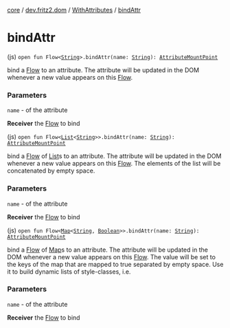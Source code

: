 [core](../../index.md) / [dev.fritz2.dom](../index.md) / [WithAttributes](index.md) / [bindAttr](./bind-attr.md)

# bindAttr

(js) `open fun Flow<`[`String`](https://kotlinlang.org/api/latest/jvm/stdlib/kotlin/-string/index.html)`>.bindAttr(name: `[`String`](https://kotlinlang.org/api/latest/jvm/stdlib/kotlin/-string/index.html)`): `[`AttributeMountPoint`](../-attribute-mount-point/index.md)

bind a [Flow](#) to an attribute. The attribute will be updated in the DOM whenever a new value appears on this [Flow](#).

### Parameters

`name` - of the attribute

**Receiver**
the [Flow](#) to bind

(js) `open fun Flow<`[`List`](https://kotlinlang.org/api/latest/jvm/stdlib/kotlin.collections/-list/index.html)`<`[`String`](https://kotlinlang.org/api/latest/jvm/stdlib/kotlin/-string/index.html)`>>.bindAttr(name: `[`String`](https://kotlinlang.org/api/latest/jvm/stdlib/kotlin/-string/index.html)`): `[`AttributeMountPoint`](../-attribute-mount-point/index.md)

bind a [Flow](#) of [List](https://kotlinlang.org/api/latest/jvm/stdlib/kotlin.collections/-list/index.html)s to an attribute. The attribute will be updated in the DOM whenever a new value appears on this [Flow](#).
The elements of the list will be concatenated by empty space.

### Parameters

`name` - of the attribute

**Receiver**
the [Flow](#) to bind

(js) `open fun Flow<`[`Map`](https://kotlinlang.org/api/latest/jvm/stdlib/kotlin.collections/-map/index.html)`<`[`String`](https://kotlinlang.org/api/latest/jvm/stdlib/kotlin/-string/index.html)`, `[`Boolean`](https://kotlinlang.org/api/latest/jvm/stdlib/kotlin/-boolean/index.html)`>>.bindAttr(name: `[`String`](https://kotlinlang.org/api/latest/jvm/stdlib/kotlin/-string/index.html)`): `[`AttributeMountPoint`](../-attribute-mount-point/index.md)

bind a [Flow](#) of [Map](https://kotlinlang.org/api/latest/jvm/stdlib/kotlin.collections/-map/index.html)s to an attribute. The attribute will be updated in the DOM whenever a new value appears on this [Flow](#).
The value will be set to the keys of the map that are mapped to true separated by empty space.
Use it to build dynamic lists of style-classes, i.e.

### Parameters

`name` - of the attribute

**Receiver**
the [Flow](#) to bind

